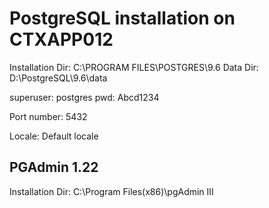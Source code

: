 # PostgreSQL installation on CTXAPP012

Installation Dir: C:\PROGRAM FILES\POSTGRES\9.6
Data Dir: D:\PostgreSQL\9.6\data

superuser: postgres
pwd: Abcd1234

Port number: 5432

Locale: Default locale

## PGAdmin 1.22

Installation Dir: C:\Program Files(x86)\pgAdmin III

